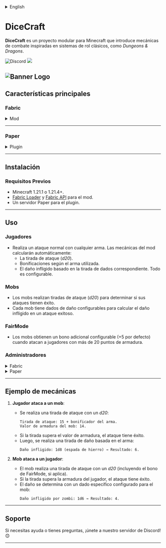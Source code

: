 <details><summary>English</summary>

# DiceCraft
**DiceCraft** is a modular project for Minecraft that introduces combat mechanics inspired by classic role-playing systems, such as *Dungeons & Dragons*.

![Discord](https://img.shields.io/discord/1079917552588816484?label=Discord&logo=discord&logoColor=white&color=6d1166&style=for-the-badge) ![](https://img.shields.io/badge/Made%20with-%E2%9D%A4%EF%B8%8F%20by%20stargaze-6d1166?style=for-the-badge)

![Banner Logo](https://cdn.modrinth.com/data/MrR8fKPi/images/bcdb4d4ec3756551118e01224bc99da5f230fdab.png)
---

## Main Features

### **Fabric**
<details><summary>Mod</summary>

- **Dice rolls for attacks**: Players perform *d20* rolls when attacking, determining the success of the attack based on the target's armor.
- **Weapon bonuses**: Each weapon has a bonus that influences attack and damage rolls.
- **Custom damage**: Damage dealt is calculated using dice rolls specific to each weapon type (e.g., `d4` for basic attacks, `d12` for advanced weapons).
- **Mob support**:
    - Mobs also roll for attacks against players, adding a level of randomness to combat.
    - **Specific damage dice**: Each mob type has configurable damage dice determining the damage they deal (e.g., `d6` for zombies, `d8` for skeletons).
    - **FairMode**: Mobs gain a configurable bonus (+5 by default) when attacking players with more than 20 armor points.
- **Armor bonus with shields**: Players receive an additional armor bonus when holding a shield in their off-hand.
- **Customizable dice rolls**:
    - **Public rolls**: Use `/dicecraft roll <dice>` or `/dc roll <dice>` to make a public roll visible to all players.
    - **Private rolls**: Use `/dicecraft proll <dice>` or `/dc proll <dice>` to make a private roll visible only to you.
    - Supported formats:
        - `dX`: A single die with X sides.
        - `NdX`: N dice with X sides.
        - `NdX+Y`: N dice with X sides plus a bonus Y.
    - Examples:
        - `/dicecraft roll d20`: Rolls a 20-sided die publicly.
        - `/dc roll 3d8+4`: Rolls three 8-sided dice with a bonus of +4 publicly.
        - `/dicecraft proll 2d6`: Rolls two 6-sided dice privately.
- **Advanced commands**:
    - **Add custom weapons**: Use `/dicecraft addweapondamage <damage dice> <bonus>` to include weapons from other mods with custom rolls.
    - **Add custom mobs**: Use `/dicecraft addcustomentity <mod:entity_id> <damage dice> <armor>` to configure mobs from other mods with custom rolls.
- **Alias support**:
    - All commands available under `dicecraft` can also be used with the alias `dc`.
    - Examples:
        - `/dicecraft roll d20` is equivalent to `/dc roll d20`.
        - `/dicecraft addcustomentity mod:zombie 6 15` is equivalent to `/dc addcustomentity mod:zombie 6 15`.
- **Advanced configuration**:
    - Modify damage rolls, bonuses, and armor values in the mod's configuration files.
    - Adjust combat mechanics for customized balance.
- **Multilingual support**: Fully translated into English and Spanish, with plans to expand to more languages.
</details>

---

### **Paper**
<details><summary>Plugin</summary>

- **Compatibility with Paper servers**: Extends the mod's mechanics for multiplayer servers.
- **Alias support**:
    - All commands available under `dicecraft` can also be used with the alias `dc`.
- **Custom Attributes System**:
    - Players can manage their attributes using `/dicecraft stats <set|reset|view>`.
    - Admins can view other players' stats with `/dicecraft stats view <player>`.
- **Advanced commands**:
    - `/dicecraft config fairmode <true/false>`: Enables or disables FairMode.
    - `/dicecraft config shieldbonus <value>`: Adjusts the armor bonus provided by shields.
    - `/dicecraft config add weapon <damage die> <bonus>`: Add a custom weapon based on your model by having it in the mainhand.
    - `/dicecraft config add entity mythicmobs <mobname> <damage dice>`: Configures a MythicMobs entity with custom damage dice.
    - `/dicecraft config list mythicmobs`: Displays a list of available entities in MythicMobs.
    - `/dicecraft reload`: Reloads the plugin configuration.
    - `/dicecraft roll <dice>` or `/dc roll <dice>`: Perform a roll (e.g., `d20`, `3d6+4`).
    - `/dicecraft dmmode set <true/false>`: Enables or disables DM mode.
    - `/dicecraft dmmode status`: Shows the current DM mode status.
- **Customizable dice rolls**:
    - Use `/dicecraft roll <dice>` to make a roll visible to all players.
    - Supported formats:
        - `dX`: A single die with X sides.
        - `NdX`: N dice with X sides.
        - `NdX+Y`: N dice with X sides plus a bonus Y.
        - `NdX-Y`: N dice with X sides minus a bonus Y.
    - Examples:
        - `/dicecraft roll d20`: Rolls a 20-sided dice.
        - `/dc roll 3d8+4`: Rolls three 8-sided dice with a bonus of +4.
        - `/dicecraft roll 2d6`: Rolls two 6-sided dice.
- **FairMode**:
    - Improves mob attacks against players with high armor values.
- **Integration with MythicMobs**:
    - Custom configuration for mobs created with MythicMobs.
- **Advanced configuration**:
    - Dynamic adjustments to damage and armor.
    - Support for custom weapon and mob models.
    - Support for custom MythicMobs entities.
    - Customizable combat mechanics.
    - Multilingual support.
    - Full customization of GUIs and messages.
</details>

---

## Installation

### **Requirements**
- Minecraft 1.21.1 or 1.21.4+.
- [Fabric Loader](https://fabricmc.net/use) and [Fabric API](https://modrinth.com/mod/fabric-api) for the mod.
- A Paper server for the plugin.

---

## Usage

### **Players**
- Perform a normal attack with any weapon. The mod will automatically calculate:
    - The attack roll (*d20*).
    - Bonuses based on the weapon used.
    - The damage dealt based on the corresponding dice roll.
      Everything is configurable.

### **Mobs**
- Mobs perform attack rolls (*d20*) to determine if their attacks succeed.
- Each mob has configurable damage dice to calculate the damage dealt on a successful attack.

### **FairMode**
- Mobs gain a configurable bonus (+5 by default) when attacking players with more than 20 armor points.

### **Administrators**
<details><summary>Fabric</summary>

- Use commands to add custom configurations for weapons and mobs:
    - `/dicecraft addweapondamage <damage dice> <bonus>` or `/dc addweapondamage <damage dice> <bonus>`: Adds a weapon with custom damage dice and bonus.
    - `/dicecraft addcustomentity <mod:entity_id> <damage dice> <armor>` or `/dc addcustomentity <mod:entity_id> <damage dice> <armor>`: Adds a mob with custom damage dice and armor.
    - `/dicecraft roll <dice>` or `/dc roll <dice>`: Perform a public roll (e.g., `d20`, `3d6+4`).
    - `/dicecraft proll <dice>` or `/dc proll <dice>`: Perform a private roll.
</details>

<details><summary>Paper</summary>

- Use commands to manage advanced configurations:
    - `/dicecraft stats <set|reset|view> [player]`: View or configure player attributes.
    - `/dicecraft config fairmode <true/false>`: Enables or disables FairMode.
    - `/dicecraft config shieldbonus <value>`: Adjusts the shield armor bonus.
    - `/dicecraft config add weapon <damage die> <bonus>`: Add a custom weapon based on your model by having it in the mainhand.
    - `/dicecraft config add entity mythicmobs <mobname> <damage dice>`: Configures custom mobs from MythicMobs.
    - `/dicecraft config list mythicmobs`: Lists entities from MythicMobs.
    - `/dicecraft reload`: Reloads the plugin configuration.
    - `/dicecraft roll <dice>`: Perform a roll (e.g., `d20`, `3d6+4`).
    - `/dicecraft dmmode set <true/false>`: Enables or disables DM mode.
    - `/dicecraft dmmode status`: Shows the current DM mode status.
</details>

---

## Example Mechanics

1. **Player attacks a mob**:
    - An attack roll is made with a *d20*:
      ```
      Attack Roll: 15 + weapon bonus.
      Mob Armor Value: 14.
      ```
    - If the roll exceeds the armor value, the attack succeeds.
    - Then, a damage roll is made based on the weapon:
      ```
      Damage Dealt: 1d8 (iron sword) → Result: 6.
      ```

2. **Mob attacks a player**:
    - The mob makes an attack roll with a *d20* (including the FairMode bonus, if applicable).
    - If the roll exceeds the player's armor, the attack succeeds.
    - Damage is determined with a specific die configured for the mob:
      ```
      Damage Dealt by Zombie: 1d6 → Result: 4.
      ```

---

## Support

If you need help or have questions, join our Discord server! 😊

</details>

# DiceCraft
**DiceCraft** es un proyecto modular para Minecraft que introduce mecánicas de combate inspiradas en sistemas de rol clásicos, como *Dungeons & Dragons*.

![Discord](https://img.shields.io/discord/1079917552588816484?label=Discord&logo=discord&logoColor=white&color=6d1166&style=for-the-badge) ![](https://img.shields.io/badge/Made%20with-%E2%9D%A4%EF%B8%8F%20by%20stargaze-6d1166?style=for-the-badge)

![Banner Logo](https://cdn.modrinth.com/data/MrR8fKPi/images/bcdb4d4ec3756551118e01224bc99da5f230fdab.png)
---

## Características principales

### **Fabric**
<details><summary>Mod</summary>

- **Tiradas de dados para ataques**: Los jugadores realizan tiradas de *d20* al atacar, determinando el éxito del ataque según la armadura del objetivo.
- **Bonificaciones por armas**: Cada arma tiene un bonificador que influye en las tiradas de ataque y daño.
- **Daño personalizado**: El daño infligido se calcula con tiradas de dados específicos para cada tipo de arma (por ejemplo, `d4` para ataques básicos, `d12` para armas avanzadas).
- **Soporte para mobs**:
    - Los mobs también realizan tiradas de ataque contra los jugadores, añadiendo un nivel de aleatoriedad al combate.
    - **Dados de daño específicos**: Cada tipo de mob tiene dados de daño configurables que determinan el daño que infligen (por ejemplo, `d6` para zombis, `d8` para esqueletos).
    - **FairMode**: Los mobs obtienen un bono adicional configurable (+5 por defecto) cuando atacan a jugadores con más de 20 puntos de armadura.
- **Bono de armadura con escudo**: Los jugadores reciben un bono adicional de armadura al llevar un escudo en la mano secundaria.
- **Tiradas de dados personalizables**:
    - **Tiradas públicas**: Usa `/dicecraft roll <dado>` o `/dc roll <dado>` para realizar una tirada pública visible para todos los jugadores.
    - **Tiradas privadas**: Usa `/dicecraft proll <dado>` o `/dc proll <dado>` para realizar una tirada privada visible solo para ti.
    - Formatos soportados:
        - `dX`: Un único dado de X caras.
        - `NdX`: N dados de X caras.
        - `NdX+Y`: N dados de X caras más un bono Y.
    - Ejemplos:
        - `/dicecraft roll d20`: Lanza un dado de 20 caras públicamente.
        - `/dc roll 3d8+4`: Lanza tres dados de 8 caras con un bono de +4 públicamente.
        - `/dicecraft proll 2d6`: Lanza dos dados de 6 caras en privado.
- **Comandos avanzados**:
    - **Añadir armas personalizadas**: Usa `/dicecraft addweapondamage <dado de daño> <bonus>` para incluir armas de otros mods con tiradas personalizadas.
    - **Añadir mobs personalizados**: Usa `/dicecraft addcustomentity <mod:id_entidad> <dado de daño> <armadura>` para configurar mobs de otros mods con tiradas personalizadas.
- **Soporte de alias**:
    - Todos los comandos disponibles bajo `dicecraft` también pueden usarse con el alias `dc`.
    - Ejemplos:
        - `/dicecraft roll d20` es equivalente a `/dc roll d20`.
        - `/dicecraft addcustomentity mod:zombie 6 15` es equivalente a `/dc addcustomentity mod:zombie 6 15`.
- **Configuración avanzada**:
    - Modifica las tiradas de daño, bonos y valores de armadura en los archivos de configuración del mod.
    - Ajusta las mecánicas del combate para un equilibrio personalizado.
- **Soporte multilingüe**: Traducciones completas al inglés y español, con planes para expandir a más idiomas.
</details>

---

### **Paper**
<details><summary>Plugin</summary>

- **Compatibilidad con servidores Paper**: Extiende las mecánicas del mod para servidores multijugador.
- **Soporte de alias**:
    - Todos los comandos disponibles bajo `dicecraft` también pueden usarse con el alias `dc`.
- **Sistema de Atributos Personalizados**:
    - Los jugadores pueden gestionar sus atributos con `/dicecraft stats <set|reset|view>`.
    - Los administradores pueden ver los atributos de otros jugadores con `/dicecraft stats view <player>`.
- **Comandos avanzados**:
    - `/dicecraft config fairmode <true/false>`: Activa o desactiva el modo FairMode.
    - `/dicecraft config shieldbonus <valor>`: Ajusta el bono de armadura otorgado por los escudos.
    - `/dicecraft config add weapon <dado de daño> <bonus>`: Añade un arma personalizada basada en su modelo teniéndola en la mano principal.
    - `/dicecraft config add entity mythicmobs <mobname> <dado de daño>`: Configura un mob de MythicMobs con dados de daño personalizados.
    - `/dicecraft config list mythicmobs`: Muestra una lista de entidades disponibles en MythicMobs.
    - `/dicecraft reload`: Recarga las configuraciones del plugin.
    - `/dicecraft roll <dado>`: Realiza una tirada pública (ej., `d20`, `3d6+4`).
    - `/dicecraft dmmode set <true/false>`: Activa o desactiva el modo DM.
    - `/dicecraft dmmode status`: Muestra el estado actual del modo DM.
- **Tiradas de dados personalizables**:
- Usa `/dicecraft roll <dado>` para realizar una tirada visible para todos los jugadores.
    - Formatos soportados:
        - `dX`: Un único dado de X caras.
        - `NdX`: N dados de X caras.
        - `NdX+Y`: N dados de X caras más un bono Y.
        - `NdX-Y`: N dados de X caras menos un bono Y.
    - Ejemplos:
        - `/dicecraft roll d20`: Lanza un dado de 20 caras.
        - `/dc roll 3d8+4`: Lanza tres dados de 8 caras con un bono de +4.
        - `/dicecraft roll 2d6`: Lanza dos dados de 6 caras.
- **FairMode**:
    - Mejora los ataques de mobs contra jugadores con altos valores de armadura.
- **Integración con MythicMobs**:
    - Configuración personalizada para mobs creados con MythicMobs.
- **Configuración avanzada**:
    - Ajustes dinámicos de daño y armadura.
    - Soporte para modelos personalizados de armas y mobs.
    - Soporte para entidades personalizadas de MythicMobs.
    - Mecánicas de combate personalizables.
    - Soporte multilingüe.
    - Personalización completa de GUIs y mensajes.
</details>

---

## Instalación

### **Requisitos Previos**
- Minecraft 1.21.1 o 1.21.4+.
- [Fabric Loader](https://fabricmc.net/use) y [Fabric API](https://modrinth.com/mod/fabric-api) para el mod.
- Un servidor Paper para el plugin.

---

## Uso

### **Jugadores**
- Realiza un ataque normal con cualquier arma. Las mecánicas del mod calcularán automáticamente:
    - La tirada de ataque (*d20*).
    - Bonificaciones según el arma utilizada.
    - El daño infligido basado en la tirada de dados correspondiente.
      Todo es configurable.

### **Mobs**
- Los mobs realizan tiradas de ataque (*d20*) para determinar si sus ataques tienen éxito.
- Cada mob tiene dados de daño configurables para calcular el daño infligido en un ataque exitoso.

### **FairMode**
- Los mobs obtienen un bono adicional configurable (+5 por defecto) cuando atacan a jugadores con más de 20 puntos de armadura.

### **Administradores**
<details><summary>Fabric</summary>

- Usa comandos para añadir configuraciones personalizadas de armas y mobs:
    - `/dicecraft addweapondamage <dado de daño> <bono>` o `/dc addweapondamage <dado de daño> <bono>`: Añade un arma con dados de daño y bono personalizado.
    - `/dicecraft addcustomentity <mob:id_entidad> <dado de daño>` o `/dc addcustomentity <mob:id_entidad> <dado de daño> <armadura>`: Añade un mob con dados de daño y armadura personalizadas.
    - `/dicecraft roll <dado>` o `/dc roll <dado>`: Realiza una tirada pública (ej., `d20`, `3d6+4`).
    - `/dicecraft proll <dado>` o `/dc proll <dado>`: Realiza una tirada privada.
</details>

<details><summary>Paper</summary>

- Usa comandos para gestionar configuraciones avanzadas:
    - `/dicecraft stats <set|reset|view> [player]`: Ver o configurar atributos de jugadores.
    - `/dicecraft config fairmode <true/false>`: Activa o desactiva el modo FairMode.
    - `/dicecraft config shieldbonus <valor>`: Ajusta el bono de armadura del escudo.
    - `/dicecraft config add weapon <dado de daño> <bonus>`: Añade un arma personalizada basada en su modelo teniéndola en la mano principal.
    - `/dicecraft config add entity mythicmobs <mobname> <dado de daño>`: Configura mobs personalizados desde MythicMobs.
    - `/dicecraft config list mythicmobs`: Lista las entidades de MythicMobs.
    - `/dicecraft reload`: Recarga las configuraciones del plugin.
    - `/dicecraft roll <dado>`: Realiza una tirada (ej., `d20`, `3d6+4`).
    - `/dicecraft dmmode set <true/false>`: Activa o desactiva el modo DM.
    - `/dicecraft dmmode status`: Muestra el estado actual del modo DM.
</details>

---

## Ejemplo de mecánicas

1. **Jugador ataca a un mob**:
    - Se realiza una tirada de ataque con un *d20*:
      ```
      Tirada de ataque: 15 + bonificador del arma.
      Valor de armadura del mob: 14.
      ```
    - Si la tirada supera el valor de armadura, el ataque tiene éxito.
    - Luego, se realiza una tirada de daño basada en el arma:
      ```
      Daño infligido: 1d8 (espada de hierro) → Resultado: 6.
      ```

2. **Mob ataca a un jugador**:
    - El mob realiza una tirada de ataque con un *d20* (incluyendo el bono de FairMode, si aplica).
    - Si la tirada supera la armadura del jugador, el ataque tiene éxito.
    - El daño se determina con un dado específico configurado para el mob:
      ```
      Daño infligido por zombi: 1d6 → Resultado: 4.
      ```

---

## Soporte

Si necesitas ayuda o tienes preguntas, ¡únete a nuestro servidor de Discord! 😊

--- 

